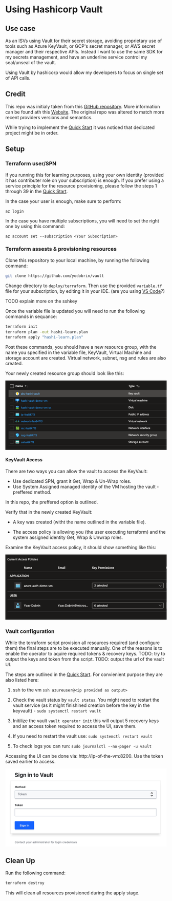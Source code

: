 
# Using Hashicorp Vault

## Use case

As an ISVs using Vault for their secret storage, avoiding proprietary use of tools such as Azure KeyVault, or GCP's secret manager, or AWS secret manager and their respective APIs. Instead I want to use the same SDK for my secrets management, and have an underline service control my seal/unseal of the vault.

Using Vault by hashicorp would allow my developers to focus on single set of API calls.

## Credit

This repo was initialy taken from this [GitHub repository](https://github.com/hashicorp/vault). More information can be found ath this [Website](https://www.vaultproject.io).
The original repo was altered to match more recent providers versions and semantics.

While trying to implement the [Quick Start](https://learn.hashicorp.com/tutorials/vault/autounseal-azure-keyvault?in=vault/auto-unseal) it was noticed that dedicated project might be in order.

## Setup

### Terraform user/SPN

If you running this for learning purposes, using your own identity (provided it has contributer role on your subscription) is enough. If you prefer using a service principle for the resource provisioning, please follow the steps 1 through 39 in the [Quick Start](https://learn.hashicorp.com/tutorials/vault/autounseal-azure-keyvault?in=vault/auto-unseal#create-an-azure-service-principal).

In the case your user is enough, make sure to perform:

```azurecli
az login
```

In the case you have multiple subscriptions, you will need to set the right one by using this command:

```azurecli
az account set --subscription <Your Subscription>
```

### Terraform assests & provisioning resources

Clone this repository to your local machine, by running the following command:

```bash
git clone https://github.com/yodobrin/vault
```

Change directory to ```deploy/terraform```.
Then use the provided ```variable.tf``` file for your subscription, by editing it in your IDE. (are you using [VS Code](https://code.visualstudio.com/download)?)

TODO explain more on the sshkey

Once the variable file is updated you will need to run the following commands in sequance:

```bash
terraform init
terraform plan -out hashi-learn.plan
terraform apply "hashi-learn.plan"
```

Post these commands, you should have a new resource group, with the name you specified in the variable file, KeyVault, Virtual Machine and storage account are created. Virtual network, subnet, nsg and rules are also created.

Your newly created resource group should look like this:

![resource group content](./media/rg_contnet.png)

#### KeyVault Access

There are two ways you can allow the vault to access the KeyVault:

- Use dedicated SPN, grant it Get, Wrap & Un-Wrap roles.
- Use System Assigned managed identity of the VM hosting the vault - preffered method.

In this repo, the preffered option is outlined.

Verify that in the newly created KeyVault:

- A key was created (witht the name outlined in the variable file).

- The access policy is allowing you (the user executing terraform) and the system assigned identity Get, Wrap & Unwrap roles.

Examine the KeyVault access policy, it should show something like this:

![policies](./media/akv_policies.png)

### Vault configuration

While the terraform script provision all resources required (and configure them) the final steps are to be executed manually. One of the reasons is to enable the operator to aquire required tokens & recovery keys.
TODO: try to output the keys and token from the script.
TODO: output the url of the vault UI.

The steps are outlined in the [Quick Start](https://learn.hashicorp.com/tutorials/vault/autounseal-azure-keyvault?in=vault/auto-unseal#step-2-test-the-auto-unseal-feature).
For convienient purpose they are also listed here:

1. ssh to the vm ```ssh azureuser@<ip provided as output>```

2. Check the vault status by ```vault status```. You might need to restart the vault service (as it might finishined creation before the key in the keyvault) - ```sudo systemctl restart vault```

3. Initilize the vault ```vault operator init``` this will output 5 recovery keys and an access token required to access the UI, save them.

4. If you need to restart the vault use: ```sudo systemctl restart vault```

5. To check logs you can run: ```sudo journalctl --no-pager -u vault```

Accessing the UI can be done via: http://ip-of-the-vm:8200. Use the token saved earlier to access.

![login to vault](./media/login_to_vault.png)

## Clean Up

Run the following command:

```bash
terraform destroy
```

This will clean all resources provisioned during the apply stage.
